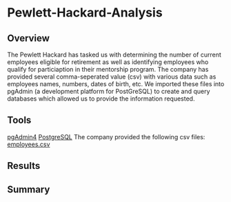 # Pewlett-Hackard-Analysis
## Overview
The Pewlett Hackard has tasked us with determining the number of current employees eligible for retirement as well as identifying employees who qualify for particiaption in their mentorship program. The company has provided several comma-seperated value (csv) with various data such as employees names, numbers, dates of birth, etc. We imported these files into pgAdmin (a development platform for PostGreSQL) to create and query databases which allowed us to provide the information requested.<br />
## Tools
[pgAdmin4](pgadmin.org)
[PostgreSQL](www.postgresql.org)
The company provided the following csv files:<br />
[employees.csv](./Data/employees.csv)


## Results


## Summary